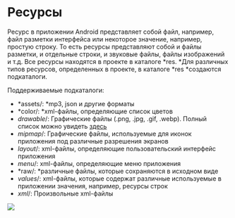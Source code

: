 # **Ресурсы**

Ресурс в приложении Android представляет собой файл, например, файл разметки интерфейса или некоторое значение, например, простую строку. То есть ресурсы представляют собой и файлы разметки, и отдельные строки, и звуковые файлы, файлы изображений и т.д. Все ресурсы находятся в проекте в каталоге *res. *Для различных типов ресурсов, определенных в проекте, в каталоге *res *создаются подкаталоги.

Поддерживаемые подкаталоги:

* *assets/: *mp3, json и другие форматы
* *color/: *xml-файлы, определяющие список цветов
* *drawable*/: Графические файлы (.png, .jpg, .gif, .webp). Полный список можно увидеть [здесь](https://developer.android.com/guide/topics/resources/drawable-resource)
* *mipmap*/: Графические файлы, используемые для иконок приложения под различные разрешения экранов
* *layout*/: xml-файлы, определяющие пользовательский интерфейс приложения
* *menu*/: xml-файлы, определяющие меню приложения
* *raw/: *различные файлы, которые сохраняются в исходном виде
* *values*/: xml-файлы, которые содержат различные используемые в приложении значения, например, ресурсы строк
* *xml*/: Произвольные xml-файлы

![](https://ucarecdn.com/0d6cd538-c62c-4162-b849-acf92e34e772/)![](data:image/gif;base64,R0lGODlhAQABAPABAP///wAAACH5BAEKAAAALAAAAAABAAEAAAICRAEAOw== "Click and drag to move")
